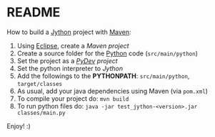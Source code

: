README
======

How to build a [Jython] project with [Maven]:

 1. Using [Eclipse], create a *Maven project*
 2. Create a source folder for the [Python] code (`src/main/python`)
 3. Set the project as a *[PyDev] project*
 4. Set the python interpreter to *Jython*
 5. Add the followings to the **PYTHONPATH**: `src/main/python`, `target/classes`
 6. As usual, add your java dependencies using Maven (via `pom.xml`)
 7. To compile your project do: `mvn build`
 8. To run python files do: `java -jar test_jython-<version>.jar classes/main.py`

Enjoy! :)

[Eclipse]: http://www.eclipse.org/
[Jython]: http://www.jython.org/
[Maven]: https://maven.apache.org/
[PyDev]: http://www.pydev.org/
[Python]: http://www.python.org/
